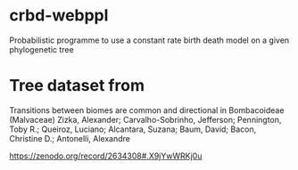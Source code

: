# crbd-webppl
Probabilistic programme to use a constant rate birth death model on a given phylogenetic tree

# Tree dataset from
Transitions between biomes are common and directional in Bombacoideae (Malvaceae)
 Zizka, Alexander;  Carvalho-Sobrinho, Jefferson;  Pennington, Toby R.; Queiroz, Luciano; Alcantara, Suzana; Baum, David;  Bacon, Christine D.;  Antonelli, Alexandre

https://zenodo.org/record/2634308#.X9jYwWRKj0u